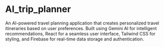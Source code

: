 # AI_trip_planner
An AI-powered travel planning application that creates personalized travel itineraries based on user preferences. Built using Gemini AI for intelligent recommendations, React for a seamless user interface, Tailwind CSS for styling, and Firebase for real-time data storage and authentication.
